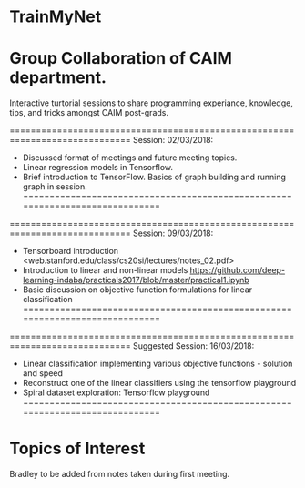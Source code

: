 # TrainMyNet
Group Collaboration of CAIM department.
==============================================================================
Interactive turtorial sessions to share programming experiance, knowledge, tips, 
and tricks amongst CAIM post-grads.

=============================================================================
Session: 02/03/2018:
* Discussed format of meetings and future meeting topics.
* Linear regression models in Tensorflow.
* Brief introduction to TensorFlow. Basics of graph building and running graph 
  in session.
=============================================================================

=============================================================================
Session: 09/03/2018:
* Tensorboard introduction 
  <web.stanford.edu/class/cs20si/lectures/notes_02.pdf>
* Introduction to linear and non-linear models
  <https://github.com/deep-learning-indaba/practicals2017/blob/master/practical1.ipynb>
* Basic discussion on objective function formulations for linear classification
=============================================================================

=============================================================================
Suggested Session: 16/03/2018:
* Linear classification implementing various objective functions - solution and speed
* Reconstruct one of the linear classifiers using the tensorflow playground
* Spiral dataset exploration: Tensorflow playground
=============================================================================

Topics of Interest
=============================================================================
Bradley to be added from notes taken during first meeting.
